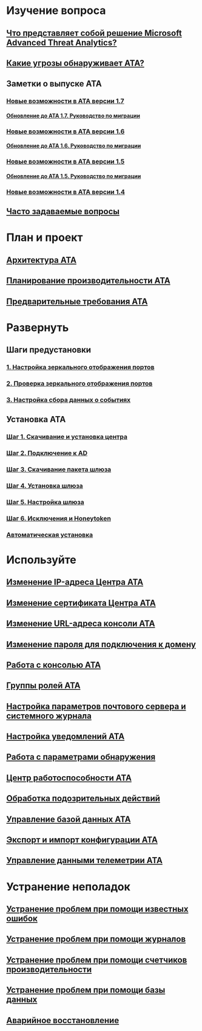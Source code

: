 # Изучение вопроса
## [Что представляет собой решение Microsoft Advanced Threat Analytics?](/advanced-threat-analytics/understand-explore/what-is-ata)
## [Какие угрозы обнаруживает ATA?](/advanced-threat-analytics/understand-explore/ata-threats)
## Заметки о выпуске ATA
### [Новые возможности в ATA версии 1.7](/advanced-threat-analytics/understand-explore/whats-new-version-1.7)
#### [Обновление до ATA 1.7. Руководство по миграции](/advanced-threat-analytics/understand-explore/ata-update-1.7-migration-guide)
### [Новые возможности в ATA версии 1.6](/advanced-threat-analytics/understand-explore/whats-new-version-1.6)
#### [Обновление до ATA 1.6. Руководство по миграции](/advanced-threat-analytics/understand-explore/ata-update-1.6-migration-guide)
### [Новые возможности в ATA версии 1.5](/advanced-threat-analytics/understand-explore/whats-new-version-1.5)
#### [Обновление до ATA 1.5. Руководство по миграции](/advanced-threat-analytics/understand-explore/ata-update-1.5-migration-guide)
### [Новые возможности в ATA версии 1.4](/advanced-threat-analytics/understand-explore/whats-new-version-1.4)
## [Часто задаваемые вопросы](/advanced-threat-analytics/understand-explore/ata-technical-faq)
# План и проект
## [Архитектура ATA](/advanced-threat-analytics/plan-design/ata-architecture)
## [Планирование производительности ATA](/advanced-threat-analytics/plan-design/ata-capacity-planning)
## [Предварительные требования ATA](/advanced-threat-analytics/plan-design/ata-prerequisites)
# Развернуть
## Шаги предустановки
### [1. Настройка зеркального отображения портов](configure-port-mirroring.md)
### [2. Проверка зеркального отображения портов](validate-port-mirroring.md)
### [3. Настройка сбора данных о событиях](configure-event-collection.md)
## Установка ATA
### [Шаг 1. Скачивание и установка центра](install-ata-step1.md)
### [Шаг 2. Подключение к AD](install-ata-step2.md)
### [Шаг 3. Скачивание пакета шлюза](install-ata-step3.md)
### [Шаг 4. Установка шлюза](install-ata-step4.md)
### [Шаг 5. Настройка шлюза](install-ata-step5.md)
### [Шаг 6. Исключения и Honeytoken](install-ata-step6.md)
### [Автоматическая установка](ata-silent-installation.md)
# Используйте
## [Изменение IP-адреса Центра ATA](modifying-ata-config-centerip.md)
## [Изменение сертификата Центра ATA](modifying-ata-config-centercert.md)
## [Изменение URL-адреса консоли ATA](modifying-ata-config-consoleurl.md)
## [Изменение пароля для подключения к домену](modifying-ata-config-dcpassword.md)
## [Работа с консолью ATA](working-with-ata-console.md)
## [Группы ролей ATA](ata-role-groups.md)
## [Настройка параметров почтового сервера и системного журнала](setting-syslog-email-server-settings.md)
## [Настройка уведомлений ATA](setting-ata-alerts.md)
## [Работа с параметрами обнаружения](working-with-detection-settings.md)
## [Центр работоспособности ATA](ata-health-center.md)
## [Обработка подозрительных действий](working-with-suspicious-activities.md)
## [Управление базой данных ATA](ata-database-management.md)
## [Экспорт и импорт конфигурации ATA](ata-configuration-file.md)
## [Управление данными телеметрии ATA](manage-telemetry-settings.md)
# Устранение неполадок
## [Устранение проблем при помощи известных ошибок](/advanced-threat-analytics/troubleshoot/troubleshooting-ata-known-errors)
## [Устранение проблем при помощи журналов](/advanced-threat-analytics/troubleshoot/troubleshooting-ata-using-logs)
## [Устранение проблем при помощи счетчиков производительности](/advanced-threat-analytics/troubleshoot/troubleshooting-ata-using-perf-counters)
## [Устранение проблем при помощи базы данных](/advanced-threat-analytics/troubleshoot/troubleshooting-ata-using-ata-database)
## [Аварийное восстановление](/advanced-threat-analytics/troubleshoot/disaster-recovery)